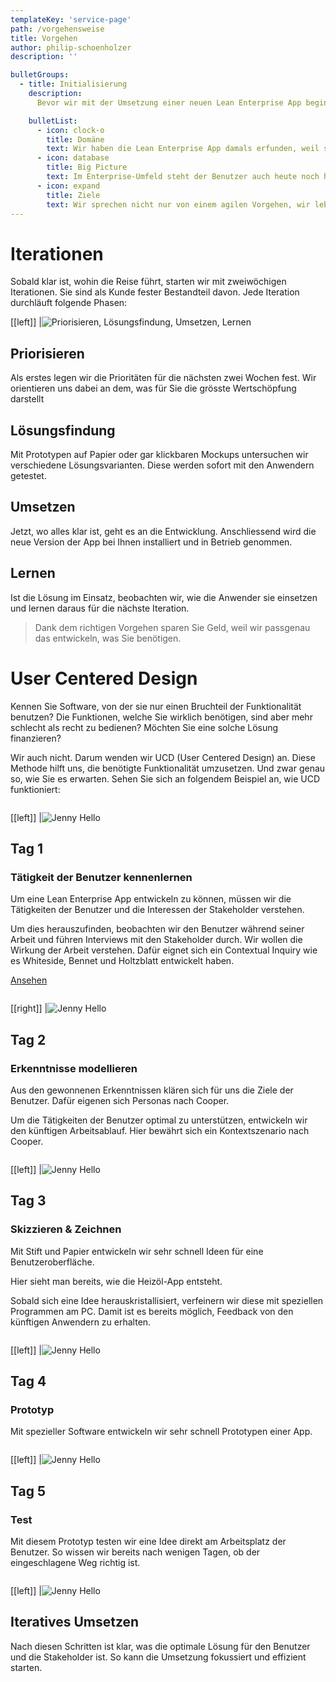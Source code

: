 ```yaml
---
templateKey: 'service-page'
path: /vorgehensweise
title: Vorgehen
author: philip-schoenholzer
description: ''

bulletGroups:
  - title: Initialisierung
    description: 
      Bevor wir mit der Umsetzung einer neuen Lean Enterprise App beginnen, setzen wir uns mit den folgenden drei Punkten auseinander

    bulletList:
      - icon: clock-o
        title: Domäne
        text: Wir haben die Lean Enterprise App damals erfunden, weil sie einfach logisch ist. Dadurch, dass wir bereits mehrere Apps entwickelt haben, wissen wir was funktioniert und was nicht. Wir haben unser Vorgehen über die Zeit genau darauf abgestimmt um optimale Resultate zu erhalten. Profitieren Sie davon!
      - icon: database
        title: Big Picture
        text: Im Enterprise-Umfeld steht der Benutzer auch heute noch hinten an. Der moderne Benutzer lässt sich aber nicht mehr nur mit Funktionen abspecken, sondern erwartet auch eine entsprechend verständliche, einfache und schnelle Bedienung. Mit User Centered Design steht der Benutzer im Zentrum. Dieses aussergewöhliche Vorgehen für Enterprise-Software führt zu aussergewöhnlich benutzerfreundlichen Lösungen.
      - icon: expand
        title: Ziele
        text: Wir sprechen nicht nur von einem agilen Vorgehen, wir leben es tatsächlich und dies mit grossem Erfolg. Der Fortschritt eines Projektes wird bei uns nicht nur kommuniziert sondern von Ihnen in Ihrem Unternehmen erlebt. Sie stellen den Fortschritt anhand funktionierender Software fest, welche bei Ihnen tatsächlich im Einsatz ist. Alle zwei Wochen erhalten Sie ein echtes Software-Update!
---
```


# Iterationen

Sobald klar ist, wohin die Reise führt, starten wir mit zweiwöchigen Iterationen. Sie sind als Kunde fester Bestandteil davon. Jede Iteration durchläuft folgende Phasen:

[[left]]
|![Priorisieren, Lösungsfindung, Umsetzen, Lernen](img/iteration.svg)

## Priorisieren

Als erstes legen wir die Prioritäten für die nächsten zwei Wochen fest. Wir orientieren uns dabei an dem, was für Sie die grösste Wertschöpfung darstellt

## Lösungsfindung

Mit Prototypen auf Papier oder gar klickbaren Mockups untersuchen wir verschiedene Lösungsvarianten. Diese werden sofort mit den Anwendern getestet.

## Umsetzen

Jetzt, wo alles klar ist, geht es an die Entwicklung. Anschliessend wird die neue Version der App bei Ihnen installiert und in Betrieb genommen.

## Lernen

Ist die Lösung im Einsatz, beobachten wir, wie die Anwender sie einsetzen und lernen daraus für die nächste Iteration.

> Dank dem richtigen Vorgehen sparen Sie Geld, weil wir passgenau das entwickeln, was Sie benötigen.

# User Centered Design

Kennen Sie Software, von der sie nur einen Bruchteil der Funktionalität benutzen? Die Funktionen, welche Sie wirklich benötigen, sind aber mehr schlecht als recht zu bedienen? Möchten Sie eine solche Lösung finanzieren?

Wir auch nicht. Darum wenden wir UCD (User Centered Design) an. Diese Methode hilft uns, die benötigte Funktionalität umzusetzen. Und zwar genau so, wie Sie es erwarten. Sehen Sie sich an folgendem Beispiel an, wie UCD funktioniert:

<div class="full-width dark-section" style="overflow: auto;">
<div class="container">

[[left]]
|![Jenny Hello](img/hello-jenny.png)

## Tag 1

### Tätigkeit der Benutzer kennenlernen

Um eine Lean Enterprise App entwickeln zu können, müssen wir die Tätigkeiten der Benutzer und die Interessen der Stakeholder verstehen.

Um dies herauszufinden, beobachten wir den Benutzer während seiner Arbeit und führen Interviews mit den Stakeholder durch. Wir wollen die Wirkung der Arbeit verstehen. Dafür eignet sich ein Contextual Inquiry wie es Whiteside, Bennet und Holtzblatt entwickelt haben.

[Ansehen](/telefonverkauf-showcase)

</div>
</div>

<div class="full-width" style="overflow: auto;">
<div class="container">

[[right]]
|![Jenny Hello](img/hello-jenny.png)

## Tag 2

### Erkenntnisse modellieren

Aus den gewonnenen Erkenntnissen klären sich für uns die Ziele der Benutzer. Dafür eigenen sich Personas nach Cooper.

Um die Tätigkeiten der Benutzer optimal zu unterstützen, entwickeln wir den künftigen Arbeitsablauf. Hier bewährt sich ein Kontextszenario nach Cooper.

</div>
</div>

<div class="full-width dark-section" style="overflow: auto;">
<div class="container">

[[left]]
|![Jenny Hello](img/hello-jenny.png)

## Tag 3

### Skizzieren & Zeichnen

Mit Stift und Papier entwickeln wir sehr schnell Ideen für eine Benutzeroberfläche.

Hier sieht man bereits, wie die Heizöl-App entsteht.

Sobald sich eine Idee herauskristallisiert, verfeinern wir diese mit speziellen Programmen am PC. Damit ist es bereits möglich, Feedback von den künftigen Anwendern zu erhalten.

</div>
</div>

<div class="full-width" style="overflow: auto;">
<div class="container">

[[left]]
|![Jenny Hello](img/hello-jenny.png)

## Tag 4

### Prototyp

Mit spezieller Software entwickeln wir sehr schnell Prototypen einer App.

</div>
</div>

<div class="full-width dark-section" style="overflow: auto;">
<div class="container">

[[left]]
|![Jenny Hello](img/hello-jenny.png)

## Tag 5

### Test

Mit diesem Prototyp testen wir eine Idee direkt am Arbeitsplatz der Benutzer. So wissen wir bereits nach wenigen Tagen, ob der eingeschlagene Weg richtig ist.

</div>
</div>

<div class="full-width" style="overflow: auto;">
<div class="container">

[[left]]
|![Jenny Hello](img/hello-jenny.png)

## Iteratives Umsetzen

Nach diesen Schritten ist klar, was die optimale Lösung für den Benutzer und die Stakeholder ist. So kann die Umsetzung fokussiert und effizient starten.

</div>
</div>
